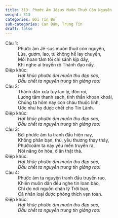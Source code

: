 ```yaml
---
title: 313. Phước Âm Jêsus Muôn Thuở Còn Nguyên
weight: 313
categories: Đời Tín Đồ
sub-categories: Can Đảm, Trung Tín
draft: false
---
```

<dl><dt>Câu 1:</dt><dd data-verse="1">Phước âm Jê-sus muôn thuở còn nguyên, <br/>Lửa, gươm, lao, tù không hề lay chuyển, <br/>Mối hoan tâm tôi chi sánh kịp đây, <br/>Khi nghe ai truyền rõ Thánh đạo nầy. </dd><dt>Điệp khúc:</dt><dd data-chorus="1"><em>Hát khúc phước âm muôn thu đẹp sao, <br/>Dẫu chết ta nguyền trung tín giảng rao! </em></dd><dt>Câu 2:</dt><dd data-verse="2">Thánh dân xưa tuy lao lý, đòn roi, <br/>Lương tâm thanh sạch, tinh thần khoan khoái, <br/>Chúng ta hôm nay con cháu thuộc linh, <br/>Ước như họ được chết cho Tin Lành. </dd><dt>Điệp khúc:</dt><dd data-chorus="1"><em>Hát khúc phước âm muôn thu đẹp sao, <br/>Dẫu chết ta nguyền trung tín giảng rao! </em></dd><dt>Câu 3:</dt><dd data-verse="3">Bởi phước âm ta tranh đấu hiện nay, <br/>Không phân bạn, thù, yêu thương thay thảy, <br/>Phướcoâm ta nay yêu mến truyền ra, <br/>Nói năng ôn hòa, ở ăn thật thà. </dd><dt>Điệp khúc:</dt><dd data-chorus="1"><em>Hát khúc phước âm muôn thu đẹp sao, <br/>Dẫu chết ta nguyền trung tín giảng rao! </em></dd><dt>Câu 4:</dt><dd data-verse="4">Phước âm ta nguyện tranh đấu truyền rao, <br/>Khiến muôn dân đều nghe tin loan báo, <br/>Chỉ do nơi nguồn chân lý Trời ban, <br/>Cả nhân loại được phóng thích vẹn toàn. </dd><dt>Điệp khúc:</dt><dd data-chorus="1"><em>Hát khúc phước âm muôn thu đẹp sao, <br/>Dẫu chết ta nguyền trung tín giảng rao! </em></dd></dl>